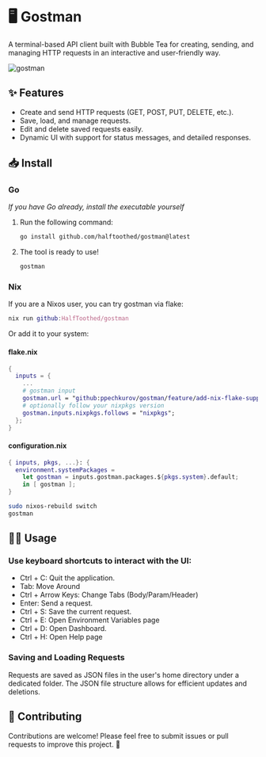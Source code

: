 # 🖥️ Gostman

A terminal-based API client built with Bubble Tea for creating, sending, and managing HTTP requests in an interactive and user-friendly way.

![gostman](https://github.com/user-attachments/assets/65c46e9d-2600-47c9-809f-779b5531f023)

## ✨ Features

- Create and send HTTP requests (GET, POST, PUT, DELETE, etc.).
- Save, load, and manage requests.
- Edit and delete saved requests easily.
- Dynamic UI with support for status messages, and detailed responses.

## 📥 Install

### Go

_If you have Go already, install the executable yourself_

1. Run the following command:
   ```bash
   go install github.com/halftoothed/gostman@latest
   ```
2. The tool is ready to use!
   ```bash
   gostman
   ```

### Nix

If you are a Nixos user, you can try gostman via flake:

```nix
nix run github:HalfToothed/gostman
```

Or add it to your system:

#### flake.nix

```nix
{
  inputs = {
    ...
    # gostman input
    gostman.url = "github:ppechkurov/gostman/feature/add-nix-flake-support";
    # optionally follow your nixpkgs version
    gostman.inputs.nixpkgs.follows = "nixpkgs";
  };
}
```

#### configuration.nix

```nix
{ inputs, pkgs, ...}: {
  environment.systemPackages =
    let gostman = inputs.gostman.packages.${pkgs.system}.default;
    in [ gostman ];
}
```

```bash
sudo nixos-rebuild switch
gostman
```

## 🧑‍💻 Usage

### Use keyboard shortcuts to interact with the UI:

- Ctrl + C: Quit the application.
- Tab: Move Around
- Ctrl + Arrow Keys: Change Tabs (Body/Param/Header)
- Enter: Send a request.
- Ctrl + S: Save the current request.
- Ctrl + E: Open Environment Variables page
- Ctrl + D: Open Dashboard.
- Ctrl + H: Open Help page

### Saving and Loading Requests

Requests are saved as JSON files in the user's home directory under a dedicated folder. The JSON file structure allows for efficient updates and deletions.

## 🤝 Contributing

Contributions are welcome! Please feel free to submit issues or pull requests to improve this project. 🙌
